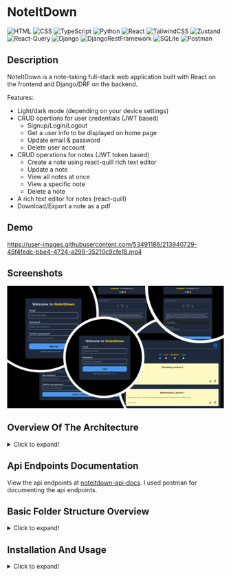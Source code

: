 # NoteItDown

![HTML](https://img.shields.io/badge/-HTML-gray?style=flat&logo=html5)
![CSS](https://img.shields.io/badge/-CSS-1fb30e?style=flat&logo=css3)
![TypeScript](https://img.shields.io/badge/-TypeScript-black?style=flat&logo=typescript)
![Python](https://img.shields.io/badge/-Python-black?style=flat&logo=python)
![React](https://img.shields.io/badge/-React-black?style=flat&logo=react)
![TailwindCSS](https://img.shields.io/badge/-TailwindCSS-566be8?style=flat&logo=tailwindcss)
![Zustand](https://img.shields.io/badge/-Zustand-566be8?style=flat&logo=zustand)
![React-Query](https://img.shields.io/badge/-React%20Query-f2cbde?style=flat&logo=reactquery)
![Django](https://img.shields.io/badge/-Django-9ef0b4?style=flat&logo=django&logoColor=darkgreen)
![DjangoRestFramework](https://img.shields.io/badge/-Django%20Rest%20Framework-9ef0b4?style=flat)
![SQLite](https://img.shields.io/badge/-SQLite-white?style=flat&logo=sqlite&logoColor=blue)
![Postman](https://img.shields.io/badge/-Postman-black?style=flat&logo=postman&logoColor=orange)

## Description

NoteItDown is a note-taking full-stack web application built with React on the frontend and Django/DRF on the backend.

Features:

- Light/dark mode (depending on your device settings)
- CRUD opertions for user credentials (JWT based)
  - Signup/Login/Logout
  - Get a user info to be displayed on home page
  - Update email & password
  - Delete user account
- CRUD operations for notes (JWT token based)
  - Create a note using react-quill rich text editor
  - Update a note
  - View all notes at once
  - View a specific note
  - Delete a note
- A rich text editor for notes (react-quill)
- Download/Export a note as a pdf

## Demo
https://user-images.githubusercontent.com/53491186/213940729-45f4fedc-bbe4-4724-a299-35210c9cfe18.mp4



## Screenshots
![](readme_res//Screenshots.png)


## Overview Of The Architecture

<details>
    <summary>Click to expand!</summary>
    <br/>

![](readme_res//NoteItDown%20Architecture.png)

> **<ins>Note to self</ins>:** _This section is meant to give an overview of how the frontend & backend are structured and how they communicate with each other. If refactoring or adding new features alter the architecture, change the pictures too via [draw.io](https://draw.io/) using the file `NoteItDown Architecture.drawio` in `readme_res` folder._

</details>

## Api Endpoints Documentation

View the api endpoints at [noteitdown-api-docs](https://documenter.getpostman.com/view/25138891/2s8Z73xqLn). I used postman for documenting the api endpoints.

## Basic Folder Structure Overview

<details>
    <summary>Click to expand!</summary>
    <br/>

<img src="readme_res//Folder%20Structure%20Dissection.png" height="400"/>


> **<ins>Note to self</ins>:** _This section is meant to give an overview of how the folders are structured. If refactoring or adding new features alter the folder structure, change the pictures too via [draw.io](https://draw.io/) using the file `Folder Structure Dissection.drawio` in `readme_res` folder._

</details>

## Installation And Usage

<details>
    <summary>Click to expand!</summary>
    <br/>
  
#### **General**

- Built on `OS: Windows 10`.
- Download/clone this repository using `git clone https://github.com/AI-14/Note-It-Down.git`.
- `cd note-it-down`.

#### **For frontend**

1. Installation
   - Make sure you have the following versions and softwares/engines installed:
     - `node: >= 16.14.0`
     - `npm: >= 8.3.1`
   - Make sure you are in the project's directory. Then run the command `cd frontend`.
   - Then install all dependencies by typing in the terminal `npm install` or `npm i`.
   - To install devDependencies, type `npm install --save-dev`.

> **Note:** _If any dependency is missing or an error shows up, install it using `npm install moduleName`_.

2. Usage
   - To start the project, type `npm start`.

#### **For backend**

1. Installation
   - Make sure you have the following versions and softwares/engines installed:
     - `python: >= 3.8`
     - `pip: >= 21.3.1`
   - Make sure you are in the project's directory. Then run the command `cd backend`.
   - Then create a virtual environment using the command `py -m venv yourVenvName` and activate it using `yourVenvName\Scripts\activate.bat`.
   - Then run the following command `pip install -r requirements.txt`. With this, all the dependencies will be installed in your virtual environment.
   - Then run the commands:
     - `python manage.py makemigrations`
     - `python manage.py migrate`

> **Note:** _If any dependency is missing or an error shows up, install it using `pip install moduleName`_.

2. Usage
   - To start the project, type `python manage.py runserver`.

</details>
